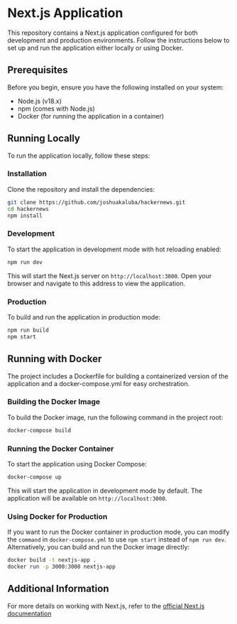 
# Next.js Application

This repository contains a Next.js application configured for both development and production environments. Follow the instructions below to set up and run the application either locally or using Docker.

## Prerequisites

Before you begin, ensure you have the following installed on your system:
- Node.js (v18.x)
- npm (comes with Node.js)
- Docker (for running the application in a container)

## Running Locally

To run the application locally, follow these steps:

### Installation

Clone the repository and install the dependencies:

```bash
git clone https://github.com/joshuakaluba/hackernews.git
cd hackernews
npm install
```

### Development

To start the application in development mode with hot reloading enabled:

```bash
npm run dev
```

This will start the Next.js server on `http://localhost:3000`. Open your browser and navigate to this address to view the application.

### Production

To build and run the application in production mode:

```bash
npm run build
npm start
```

## Running with Docker

The project includes a Dockerfile for building a containerized version of the application and a docker-compose.yml for easy orchestration.

### Building the Docker Image

To build the Docker image, run the following command in the project root:

```bash
docker-compose build
```

### Running the Docker Container

To start the application using Docker Compose:

```bash
docker-compose up
```

This will start the application in development mode by default. The application will be available on `http://localhost:3000`.

### Using Docker for Production

If you want to run the Docker container in production mode, you can modify the `command` in `docker-compose.yml` to use `npm start` instead of `npm run dev`. Alternatively, you can build and run the Docker image directly:

```bash
docker build -t nextjs-app .
docker run -p 3000:3000 nextjs-app
```

## Additional Information

For more details on working with Next.js, refer to the [official Next.js documentation](https://nextjs.org/docs)